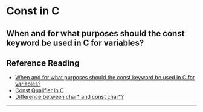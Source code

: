 # Const in C 
## When and for what purposes should the const keyword be used in C for variables?

## Reference Reading
* [When and for what purposes should the const keyword be used in C for variables?](https://softwareengineering.stackexchange.com/questions/204500/when-and-for-what-purposes-should-the-const-keyword-be-used-in-c-for-variables)
* [Const Qualifier in C](https://www.geeksforgeeks.org/const-qualifier-in-c/)
* [Difference between char* and const char*?](https://stackoverflow.com/questions/9834067/difference-between-char-and-const-char)
***